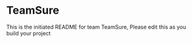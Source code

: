 # TeamSure
This is the initiated README for team TeamSure, Please edit this as you build your project
